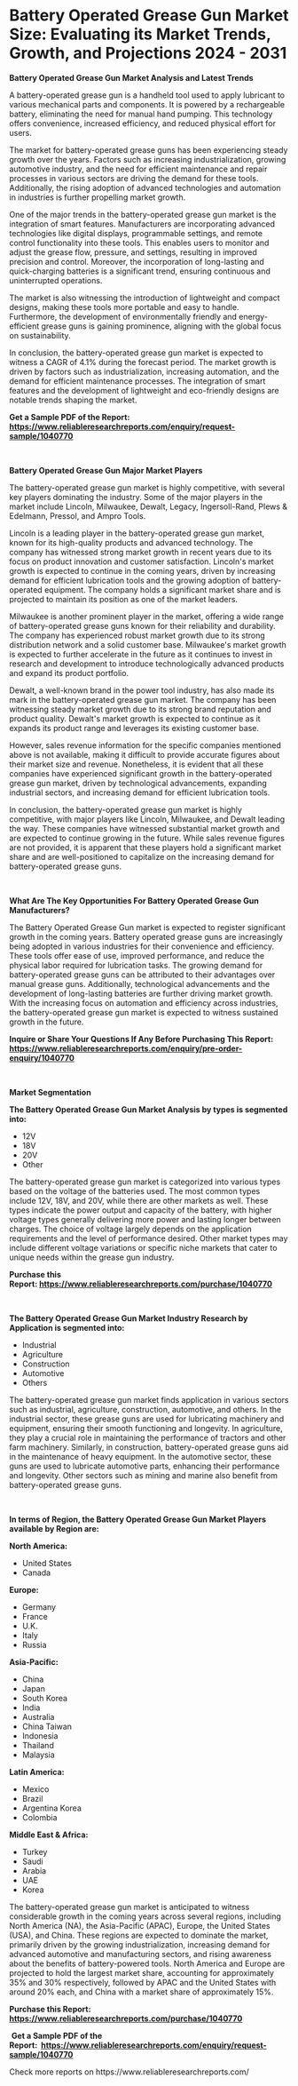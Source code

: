 <p><h1>Battery Operated Grease Gun Market Size: Evaluating its Market Trends, Growth, and Projections 2024 - 2031</h1></p><p><strong>Battery Operated Grease Gun Market Analysis and Latest Trends</strong></p>
<p><p>A battery-operated grease gun is a handheld tool used to apply lubricant to various mechanical parts and components. It is powered by a rechargeable battery, eliminating the need for manual hand pumping. This technology offers convenience, increased efficiency, and reduced physical effort for users.</p><p>The market for battery-operated grease guns has been experiencing steady growth over the years. Factors such as increasing industrialization, growing automotive industry, and the need for efficient maintenance and repair processes in various sectors are driving the demand for these tools. Additionally, the rising adoption of advanced technologies and automation in industries is further propelling market growth.</p><p>One of the major trends in the battery-operated grease gun market is the integration of smart features. Manufacturers are incorporating advanced technologies like digital displays, programmable settings, and remote control functionality into these tools. This enables users to monitor and adjust the grease flow, pressure, and settings, resulting in improved precision and control. Moreover, the incorporation of long-lasting and quick-charging batteries is a significant trend, ensuring continuous and uninterrupted operations.</p><p>The market is also witnessing the introduction of lightweight and compact designs, making these tools more portable and easy to handle. Furthermore, the development of environmentally friendly and energy-efficient grease guns is gaining prominence, aligning with the global focus on sustainability.</p><p>In conclusion, the battery-operated grease gun market is expected to witness a CAGR of 4.1% during the forecast period. The market growth is driven by factors such as industrialization, increasing automation, and the demand for efficient maintenance processes. The integration of smart features and the development of lightweight and eco-friendly designs are notable trends shaping the market.</p></p>
<p><strong>Get a Sample PDF of the Report:&nbsp; <a href="https://www.reliableresearchreports.com/enquiry/request-sample/1040770">https://www.reliableresearchreports.com/enquiry/request-sample/1040770</a></strong></p>
<p>&nbsp;</p>
<p><strong>Battery Operated Grease Gun Major Market Players</strong></p>
<p><p>The battery-operated grease gun market is highly competitive, with several key players dominating the industry. Some of the major players in the market include Lincoln, Milwaukee, Dewalt, Legacy, Ingersoll-Rand, Plews & Edelmann, Pressol, and Ampro Tools.</p><p>Lincoln is a leading player in the battery-operated grease gun market, known for its high-quality products and advanced technology. The company has witnessed strong market growth in recent years due to its focus on product innovation and customer satisfaction. Lincoln's market growth is expected to continue in the coming years, driven by increasing demand for efficient lubrication tools and the growing adoption of battery-operated equipment. The company holds a significant market share and is projected to maintain its position as one of the market leaders.</p><p>Milwaukee is another prominent player in the market, offering a wide range of battery-operated grease guns known for their reliability and durability. The company has experienced robust market growth due to its strong distribution network and a solid customer base. Milwaukee's market growth is expected to further accelerate in the future as it continues to invest in research and development to introduce technologically advanced products and expand its product portfolio.</p><p>Dewalt, a well-known brand in the power tool industry, has also made its mark in the battery-operated grease gun market. The company has been witnessing steady market growth due to its strong brand reputation and product quality. Dewalt's market growth is expected to continue as it expands its product range and leverages its existing customer base.</p><p>However, sales revenue information for the specific companies mentioned above is not available, making it difficult to provide accurate figures about their market size and revenue. Nonetheless, it is evident that all these companies have experienced significant growth in the battery-operated grease gun market, driven by technological advancements, expanding industrial sectors, and increasing demand for efficient lubrication tools.</p><p>In conclusion, the battery-operated grease gun market is highly competitive, with major players like Lincoln, Milwaukee, and Dewalt leading the way. These companies have witnessed substantial market growth and are expected to continue growing in the future. While sales revenue figures are not provided, it is apparent that these players hold a significant market share and are well-positioned to capitalize on the increasing demand for battery-operated grease guns.</p></p>
<p>&nbsp;</p>
<p><strong>What Are The Key Opportunities For Battery Operated Grease Gun Manufacturers?</strong></p>
<p><p>The Battery Operated Grease Gun market is expected to register significant growth in the coming years. Battery operated grease guns are increasingly being adopted in various industries for their convenience and efficiency. These tools offer ease of use, improved performance, and reduce the physical labor required for lubrication tasks. The growing demand for battery-operated grease guns can be attributed to their advantages over manual grease guns. Additionally, technological advancements and the development of long-lasting batteries are further driving market growth. With the increasing focus on automation and efficiency across industries, the battery-operated grease gun market is expected to witness sustained growth in the future.</p></p>
<p><strong>Inquire or Share Your Questions If Any Before Purchasing This Report: <a href="https://www.reliableresearchreports.com/enquiry/pre-order-enquiry/1040770">https://www.reliableresearchreports.com/enquiry/pre-order-enquiry/1040770</a></strong></p>
<p>&nbsp;</p>
<p><strong>Market Segmentation</strong></p>
<p><strong>The Battery Operated Grease Gun Market Analysis by types is segmented into:</strong></p>
<p><ul><li>12V</li><li>18V</li><li>20V</li><li>Other</li></ul></p>
<p><p>The battery-operated grease gun market is categorized into various types based on the voltage of the batteries used. The most common types include 12V, 18V, and 20V, while there are other markets as well. These types indicate the power output and capacity of the battery, with higher voltage types generally delivering more power and lasting longer between charges. The choice of voltage largely depends on the application requirements and the level of performance desired. Other market types may include different voltage variations or specific niche markets that cater to unique needs within the grease gun industry.</p></p>
<p><strong>Purchase this Report:&nbsp;<a href="https://www.reliableresearchreports.com/purchase/1040770">https://www.reliableresearchreports.com/purchase/1040770</a></strong></p>
<p>&nbsp;</p>
<p><strong>The Battery Operated Grease Gun Market Industry Research by Application is segmented into:</strong></p>
<p><ul><li>Industrial</li><li>Agriculture</li><li>Construction</li><li>Automotive</li><li>Others</li></ul></p>
<p><p>The battery-operated grease gun market finds application in various sectors such as industrial, agriculture, construction, automotive, and others. In the industrial sector, these grease guns are used for lubricating machinery and equipment, ensuring their smooth functioning and longevity. In agriculture, they play a crucial role in maintaining the performance of tractors and other farm machinery. Similarly, in construction, battery-operated grease guns aid in the maintenance of heavy equipment. In the automotive sector, these guns are used to lubricate automotive parts, enhancing their performance and longevity. Other sectors such as mining and marine also benefit from battery-operated grease guns.</p></p>
<p>&nbsp;</p>
<p><strong>In terms of Region, the Battery Operated Grease Gun Market Players available by Region are:</strong></p>
<p>
    <p> <strong> North America: </strong>
        <ul>
            <li>United States</li>
            <li>Canada</li>
        </ul>
        </p> 
    <p> <strong> Europe: </strong>
        <ul>
            <li>Germany</li>
            <li>France</li>
            <li>U.K.</li>
            <li>Italy</li>
            <li>Russia</li>
        </ul>
        </p> 
    <p> <strong> Asia-Pacific: </strong>
        <ul>
            <li>China</li>
            <li>Japan</li>
            <li>South Korea</li>
            <li>India</li>
            <li>Australia</li>
            <li>China Taiwan</li>
            <li>Indonesia</li>
            <li>Thailand</li>
            <li>Malaysia</li>
        </ul>
        </p> 
    <p> <strong> Latin America: </strong>
        <ul>
            <li>Mexico</li>
            <li>Brazil</li>
            <li>Argentina Korea</li>
            <li>Colombia</li>
        </ul>
        </p> 
    <p> <strong> Middle East & Africa: </strong>
        <ul>
            <li>Turkey</li>
            <li>Saudi</li>
            <li>Arabia</li>
            <li>UAE</li>
            <li>Korea</li>
        </ul>
    </p>
    </p>
<p><p>The battery-operated grease gun market is anticipated to witness considerable growth in the coming years across several regions, including North America (NA), the Asia-Pacific (APAC), Europe, the United States (USA), and China. These regions are expected to dominate the market, primarily driven by the growing industrialization, increasing demand for advanced automotive and manufacturing sectors, and rising awareness about the benefits of battery-powered tools. North America and Europe are projected to hold the largest market share, accounting for approximately 35% and 30% respectively, followed by APAC and the United States with around 20% each, and China with a market share of approximately 15%.</p></p>
<p><strong>Purchase this Report: <a href="https://www.reliableresearchreports.com/purchase/1040770">https://www.reliableresearchreports.com/purchase/1040770</a></strong></p>
<p>&nbsp;<strong>Get a Sample PDF of the Report:&nbsp;&nbsp;<a href="https://www.reliableresearchreports.com/enquiry/request-sample/1040770">https://www.reliableresearchreports.com/enquiry/request-sample/1040770</a></strong></p>
<p><strong></strong></p>
<p>Check more reports on https://www.reliableresearchreports.com/</p>